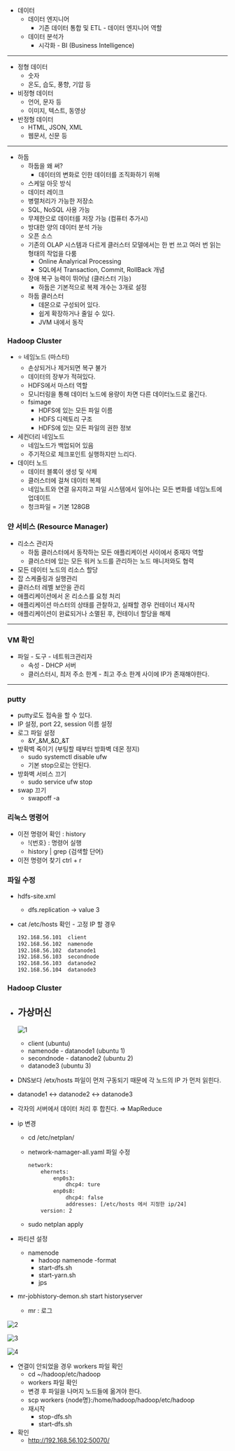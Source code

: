 - 데이터
    - 데이터 엔지니어
        - 기존 데이터 통합 및 ETL - 데이터 엔지니어 역할
    - 데이터 분석가
        - 시각화 - BI (Business Intelligence)

---

- 정형 데이터
    - 숫자
    - 온도, 습도, 풍향, 기압 등
- 비정형 데이터
    - 언어, 문자 등
    - 이미지, 텍스트, 동영상
- 반정형 데이터
    - HTML, JSON, XML
    - 웹문서, 신문 등

---

- 하둡
    - 하둡을 왜 써?
        - 데이터의 변화로 인한 데이터를 조직화하기 위해
    - 스케일 아웃 방식
    - 데이터 레이크
    - 병렬처리가 가능한 저장소
    - SQL, NoSQL 사용 가능
    - 무제한으로 데이터를 저장 가능 (컴퓨터 추가시)
    - 방대한 양의 데이터 분석 가능
    - 오픈 소스
    - 기존의 OLAP 시스템과 다르게 클러스터 모델에서는 한 번 쓰고 여러 번 읽는 형태의 작업을 다룸
        - Online Analyrical Processing
        - SQL에서 Transaction, Commit, RollBack 개념
    - 장애 복구 능력이 뛰어남 (클러스터 기능)
        - 하둡은 기본적으로 복제 개수는 3개로 설정
    - 하둡 클러스터
        - 데몬으로 구성되어 있다.
        - 쉽게 확장하거나 줄일 수 있다.
        - JVM 내에서 동작

### Hadoop Cluster

- ⭐ 네임노드 (마스터)
    - 손상되거나 제거되면 복구 불가
    - 데이터의 장부가 적혀있다.
    - HDFS에서 마스터 역할
    - 모니터링을 통해 데이터 노드에 용량이 차면 다른 데이터노드로 옮긴다.
    - fsimage
        - HDFS에 있는 모든 파일 이름
        - HDFS 디렉토리 구조
        - HDFS에 있는 모든 파일의 권한 정보
- 세컨더리 네임노드
    - 네임노드가 백업되어 있음
    - 주기적으로 체크포인트 실행하지만 느리다.
- 데이터 노드
    - 데이터 블록이 생성 및 삭제
    - 클러스터에 걸쳐 데이터 복제
    - 네임노트와 연결 유지하고 파일 시스템에서 일어나는 모든 변화를 네임노트에 업데이트
    - 청크파일 = 기본 128GB

### 얀 서비스 (Resource Manager)

- 리소스 관리자
    - 하둡 클러스터에서 동작하는 모든 애플리케이션 사이에서 중재자 역할
    - 클러스터에 있는 모든 워커 노드를 관리하는 노드 매니저와도 협력
- 모든 데이터 노드의 리소스 할당
- 잡 스케줄링과 실행관리
- 클러스터 레벨 보안을 관리
- 애플리케이션에서 온 리소스를 요청 처리
- 애플리케이션 마스터의 상태를 관찰하고, 실패할 경우 컨테이너 재시작
- 애플리케이션이 완료되거나 소멸된 후, 컨테이너 할당을 해제

---

### VM 확인

- 파일 - 도구 - 네트워크관리자
    - 속성 - DHCP 서버
    - 클러스터시, 최저 주소 한계 - 최고 주소 한계 사이에 IP가 존재해야한다.

---

### putty

- putty로도 접속을 할 수 있다.
- IP 설정, port 22, session 이름 설정
- 로그 파일 설정
    - &Y_&M_&D_&T
- 방확벽 죽이기 (부팅할 때부터 방화벽 데몬 정지)
    - sudo systemctl disable ufw
    - 기본 stop으로는 안된다.
- 방화벽 서비스 끄기
    - sudo service ufw stop
- swap 끄기
    - swapoff -a

### 리눅스 명령어

- 이전 명령어 확인 : history
    - !{번호} : 명령어 실행
    - history | grep {검색할 단어}
- 이전 명령어 찾기 ctrl + r

### 파일 수정

- hdfs-site.xml
    - dfs.replication → value 3
- cat /etc/hosts 확인 - 고정 IP 할 경우
    
    ```bash
    192.168.56.101  client
    192.168.56.102  namenode
    192.168.56.102  datanode1
    192.168.56.103  secondnode
    192.168.56.103  datanode2
    192.168.56.104  datanode3
    ```
    

### Hadoop Cluster

- 가상머신
    - 
    
    ![1](./img/hadoop1.png)
    
    - client (ubuntu)
    - namenode - datanode1 (ubuntu 1)
    - secondnode - datanode2 (ubuntu 2)
    - datanode3 (ubuntu 3)
- DNS보다 /etx/hosts 파일이 먼저 구동되기 때문에 각 노드의 IP 가 먼저 읽힌다.
- datanode1 ↔ datanode2 ↔ datanode3
- 각자의 서버에서 데이터 처리 후 합친다. ⇒ MapReduce
- ip 변경
    - cd /etc/netplan/
    - network-namager-all.yaml 파일 수정
        
        ```bash
        network:
        	ehernets:
        		enp0s3:
        			dhcp4: ture
        		enp0s8:
        			dhcp4: false
        			addresses: [/etc/hosts 에서 지정한 ip/24]
        	version: 2
        ```
        
    - sudo netplan apply
- 파티션 설정
    - namenode
        - hadoop namenode -format
        - start-dfs.sh
        - start-yarn.sh
        - jps
- mr-jobhistory-demon.sh start historyserver
    - mr : 로그

![2](./img/hadoop2.png)

![3](./img/hadoop3.png)

![4](./img/hadoop4.png)

- 연결이 안되었을 경우 workers 파일 확인
    - cd ~/hadoop/etc/hadoop
    - workers 파일 확인
    - 변경 후 파일을 나머지 노드들에 옮겨야 한다.
    - scp workers {node명}:/home/hadoop/hadoop/etc/hadoop
    - 재시작
        - stop-dfs.sh
        - start-dfs.sh
- 확인
    - http://192.168.56.102:50070/
